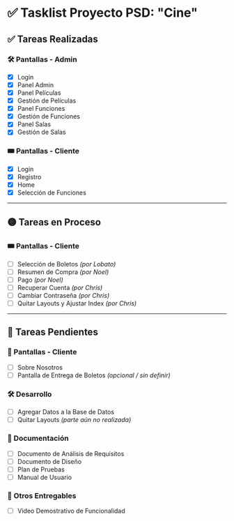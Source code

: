 # ✅ Tasklist Proyecto PSD: "Cine"

## ✅ Tareas Realizadas

### 🛠️ Pantallas - Admin
- [x] Login  
- [x] Panel Admin  
- [x] Panel Películas  
- [x] Gestión de Películas  
- [x] Panel Funciones  
- [x] Gestión de Funciones  
- [x] Panel Salas  
- [x] Gestión de Salas  

### 🎟️ Pantallas - Cliente
- [x] Login  
- [x] Registro  
- [x] Home  
- [x] Selección de Funciones  

---

## 🟡 Tareas en Proceso

### 🎟️ Pantallas - Cliente
- [ ] Selección de Boletos *(por Lobato)*  
- [ ] Resumen de Compra *(por Noel)*  
- [ ] Pago *(por Noel)*  
- [ ] Recuperar Cuenta *(por Chris)*  
- [ ] Cambiar Contraseña *(por Chris)*  
- [ ] Quitar Layouts y Ajustar Index *(por Chris)*  

---

## 🔴 Tareas Pendientes

### 🎨 Pantallas - Cliente
- [ ] Sobre Nosotros  
- [ ] Pantalla de Entrega de Boletos *(opcional / sin definir)*  

### 🛠️ Desarrollo
- [ ] Agregar Datos a la Base de Datos  
- [ ] Quitar Layouts *(parte aún no realizada)*  

### 📄 Documentación
- [ ] Documento de Análisis de Requisitos  
- [ ] Documento de Diseño  
- [ ] Plan de Pruebas  
- [ ] Manual de Usuario  

### 🎥 Otros Entregables
- [ ] Video Demostrativo de Funcionalidad  
